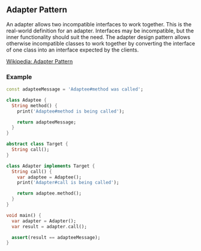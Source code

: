 ## Adapter Pattern

An adapter allows two incompatible interfaces to work together. This is the real-world definition for an adapter. Interfaces may be incompatible, but the inner functionality should suit the need. The adapter design pattern allows otherwise incompatible classes to work together by converting the interface of one class into an interface expected by the clients.

[Wikipedia: Adapter Pattern](https://en.wikipedia.org/wiki/Adapter_pattern)

### Example

```dart
const adapteeMessage = 'Adaptee#method was called';

class Adaptee {
  String method() {
    print('Adaptee#method is being called');

    return adapteeMessage;
  }
}

abstract class Target {
  String call();
}

class Adapter implements Target {
  String call() {
    var adaptee = Adaptee();
    print('Adapter#call is being called');

    return adaptee.method();
  }
}

void main() {
  var adapter = Adapter();
  var result = adapter.call();

  assert(result == adapteeMessage);
}
```
